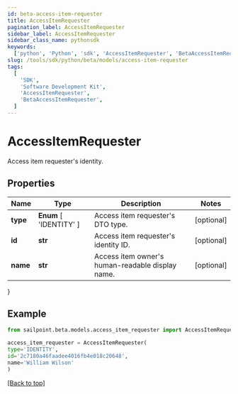 ```yaml
---
id: beta-access-item-requester
title: AccessItemRequester
pagination_label: AccessItemRequester
sidebar_label: AccessItemRequester
sidebar_class_name: pythonsdk
keywords:
  ['python', 'Python', 'sdk', 'AccessItemRequester', 'BetaAccessItemRequester']
slug: /tools/sdk/python/beta/models/access-item-requester
tags:
  [
    'SDK',
    'Software Development Kit',
    'AccessItemRequester',
    'BetaAccessItemRequester',
  ]
---
```


# AccessItemRequester

Access item requester's identity.

## Properties

| Name | Type | Description | Notes |
| --- | --- | --- | --- |
| **type** | **Enum** [ 'IDENTITY' ] | Access item requester's DTO type. | [optional] |
| **id** | **str** | Access item requester's identity ID. | [optional] |
| **name** | **str** | Access item owner's human-readable display name. | [optional] |

}

## Example

```python
from sailpoint.beta.models.access_item_requester import AccessItemRequester

access_item_requester = AccessItemRequester(
type='IDENTITY',
id='2c7180a46faadee4016fb4e018c20648',
name='William Wilson'
)

```

[[Back to top]](#)
